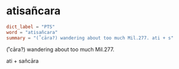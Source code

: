 # atisañcara

``` toml
dict_label = "PTS"
word = "atisañcara"
summary = "(˚cāra?) wandering about too much Mil.277. ati + s"
```

(˚cāra?) wandering about too much Mil.277.

ati \+ sañcāra


